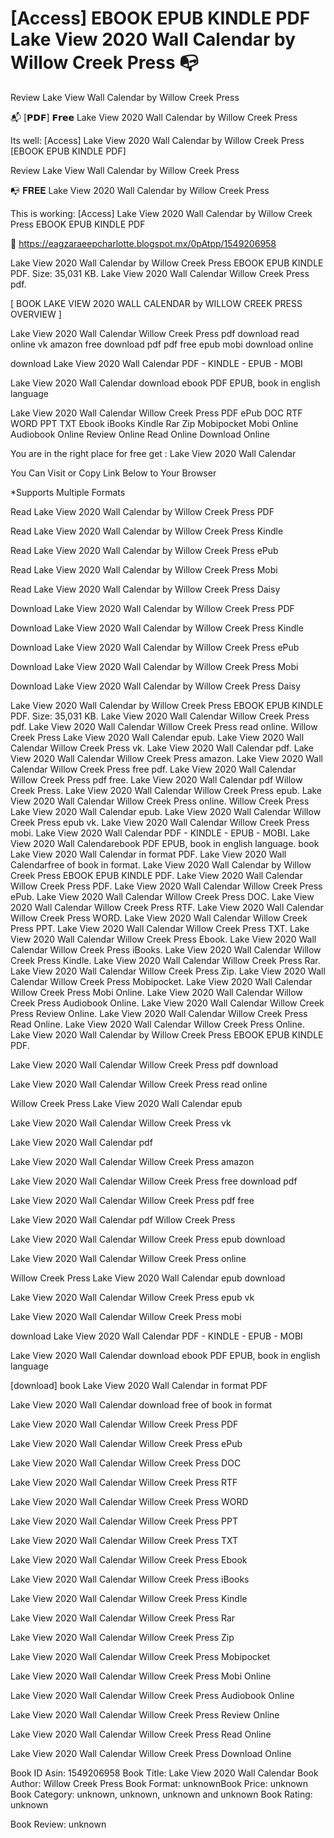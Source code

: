# [Access] EBOOK EPUB KINDLE PDF Lake View 2020 Wall Calendar by  Willow Creek Press 📭
Review Lake View Wall Calendar by Willow Creek Press

📬 [𝗣𝗗𝗙] 𝗙𝗿𝗲𝗲 Lake View 2020 Wall Calendar by Willow Creek Press

Its well: [Access] Lake View 2020 Wall Calendar by Willow Creek Press [EBOOK EPUB KINDLE PDF]


Review Lake View Wall Calendar by Willow Creek Press

📭 𝐅𝐑𝐄𝐄 Lake View 2020 Wall Calendar by Willow Creek Press

This is working: [Access] Lake View 2020 Wall Calendar by Willow Creek Press EBOOK EPUB KINDLE PDF



📣 https://eagzaraeepcharlotte.blogspot.mx/0pAtpp/1549206958



Lake View 2020 Wall Calendar by Willow Creek Press EBOOK EPUB KINDLE PDF. Size: 35,031 KB. Lake View 2020 Wall Calendar Willow Creek Press pdf.

[ BOOK LAKE VIEW 2020 WALL CALENDAR by WILLOW CREEK PRESS OVERVIEW ]

Lake View 2020 Wall Calendar Willow Creek Press pdf download read online vk amazon free download pdf pdf free epub mobi download online

download Lake View 2020 Wall Calendar PDF - KINDLE - EPUB - MOBI

Lake View 2020 Wall Calendar download ebook PDF EPUB, book in english language

Lake View 2020 Wall Calendar Willow Creek Press PDF ePub DOC RTF WORD PPT TXT Ebook iBooks Kindle Rar Zip Mobipocket Mobi Online Audiobook Online Review Online Read Online Download Online

You are in the right place for free get : Lake View 2020 Wall Calendar

You Can Visit or Copy Link Below to Your Browser

*Supports Multiple Formats

Read Lake View 2020 Wall Calendar by Willow Creek Press PDF

Read Lake View 2020 Wall Calendar by Willow Creek Press Kindle

Read Lake View 2020 Wall Calendar by Willow Creek Press ePub

Read Lake View 2020 Wall Calendar by Willow Creek Press Mobi

Read Lake View 2020 Wall Calendar by Willow Creek Press Daisy

Download Lake View 2020 Wall Calendar by Willow Creek Press PDF

Download Lake View 2020 Wall Calendar by Willow Creek Press Kindle

Download Lake View 2020 Wall Calendar by Willow Creek Press ePub

Download Lake View 2020 Wall Calendar by Willow Creek Press Mobi

Download Lake View 2020 Wall Calendar by Willow Creek Press Daisy

Lake View 2020 Wall Calendar by Willow Creek Press EBOOK EPUB KINDLE PDF. Size: 35,031 KB. Lake View 2020 Wall Calendar Willow Creek Press pdf. Lake View 2020 Wall Calendar Willow Creek Press read online. Willow Creek Press Lake View 2020 Wall Calendar epub. Lake View 2020 Wall Calendar Willow Creek Press vk. Lake View 2020 Wall Calendar pdf. Lake View 2020 Wall Calendar Willow Creek Press amazon. Lake View 2020 Wall Calendar Willow Creek Press free pdf. Lake View 2020 Wall Calendar Willow Creek Press pdf free. Lake View 2020 Wall Calendar pdf Willow Creek Press. Lake View 2020 Wall Calendar Willow Creek Press epub. Lake View 2020 Wall Calendar Willow Creek Press online. Willow Creek Press Lake View 2020 Wall Calendar epub. Lake View 2020 Wall Calendar Willow Creek Press epub vk. Lake View 2020 Wall Calendar Willow Creek Press mobi. Lake View 2020 Wall Calendar PDF - KINDLE - EPUB - MOBI. Lake View 2020 Wall Calendarebook PDF EPUB, book in english language. book Lake View 2020 Wall Calendar in format PDF. Lake View 2020 Wall Calendarfree of book in format. Lake View 2020 Wall Calendar by Willow Creek Press EBOOK EPUB KINDLE PDF. Lake View 2020 Wall Calendar Willow Creek Press PDF. Lake View 2020 Wall Calendar Willow Creek Press ePub. Lake View 2020 Wall Calendar Willow Creek Press DOC. Lake View 2020 Wall Calendar Willow Creek Press RTF. Lake View 2020 Wall Calendar Willow Creek Press WORD. Lake View 2020 Wall Calendar Willow Creek Press PPT. Lake View 2020 Wall Calendar Willow Creek Press TXT. Lake View 2020 Wall Calendar Willow Creek Press Ebook. Lake View 2020 Wall Calendar Willow Creek Press iBooks. Lake View 2020 Wall Calendar Willow Creek Press Kindle. Lake View 2020 Wall Calendar Willow Creek Press Rar. Lake View 2020 Wall Calendar Willow Creek Press Zip. Lake View 2020 Wall Calendar Willow Creek Press Mobipocket. Lake View 2020 Wall Calendar Willow Creek Press Mobi Online. Lake View 2020 Wall Calendar Willow Creek Press Audiobook Online. Lake View 2020 Wall Calendar Willow Creek Press Review Online. Lake View 2020 Wall Calendar Willow Creek Press Read Online. Lake View 2020 Wall Calendar Willow Creek Press Online. Lake View 2020 Wall Calendar by Willow Creek Press EBOOK EPUB KINDLE PDF.

Lake View 2020 Wall Calendar Willow Creek Press pdf download

Lake View 2020 Wall Calendar Willow Creek Press read online

Willow Creek Press Lake View 2020 Wall Calendar epub

Lake View 2020 Wall Calendar Willow Creek Press vk

Lake View 2020 Wall Calendar pdf

Lake View 2020 Wall Calendar Willow Creek Press amazon

Lake View 2020 Wall Calendar Willow Creek Press free download pdf

Lake View 2020 Wall Calendar Willow Creek Press pdf free

Lake View 2020 Wall Calendar pdf Willow Creek Press

Lake View 2020 Wall Calendar Willow Creek Press epub download

Lake View 2020 Wall Calendar Willow Creek Press online

Willow Creek Press Lake View 2020 Wall Calendar epub download

Lake View 2020 Wall Calendar Willow Creek Press epub vk

Lake View 2020 Wall Calendar Willow Creek Press mobi

download Lake View 2020 Wall Calendar PDF - KINDLE - EPUB - MOBI

Lake View 2020 Wall Calendar download ebook PDF EPUB, book in english language

[download] book Lake View 2020 Wall Calendar in format PDF

Lake View 2020 Wall Calendar download free of book in format

Lake View 2020 Wall Calendar Willow Creek Press PDF

Lake View 2020 Wall Calendar Willow Creek Press ePub

Lake View 2020 Wall Calendar Willow Creek Press DOC

Lake View 2020 Wall Calendar Willow Creek Press RTF

Lake View 2020 Wall Calendar Willow Creek Press WORD

Lake View 2020 Wall Calendar Willow Creek Press PPT

Lake View 2020 Wall Calendar Willow Creek Press TXT

Lake View 2020 Wall Calendar Willow Creek Press Ebook

Lake View 2020 Wall Calendar Willow Creek Press iBooks

Lake View 2020 Wall Calendar Willow Creek Press Kindle

Lake View 2020 Wall Calendar Willow Creek Press Rar

Lake View 2020 Wall Calendar Willow Creek Press Zip

Lake View 2020 Wall Calendar Willow Creek Press Mobipocket

Lake View 2020 Wall Calendar Willow Creek Press Mobi Online

Lake View 2020 Wall Calendar Willow Creek Press Audiobook Online

Lake View 2020 Wall Calendar Willow Creek Press Review Online

Lake View 2020 Wall Calendar Willow Creek Press Read Online

Lake View 2020 Wall Calendar Willow Creek Press Download Online

Book ID Asin: 1549206958
Book Title: Lake View 2020 Wall Calendar
Book Author: Willow Creek Press
Book Format: unknownBook Price: unknown
Book Category: unknown, unknown, unknown and unknown
Book Rating: unknown

Book Review: unknown
